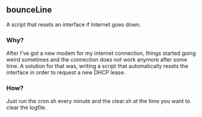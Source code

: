 ## bounceLine
A script that resets an interface if Internet goes down.
### Why?
After I've got a new modem for my internet connection, things started going weird sometimes and the connection does not work anymore after some time. A solution for that was, writing a script that automatically resets the interface in order to request a new DHCP lease.
### How?
Just run the cron.sh every minute and the clear.sh at the time you want to clear the logfile.

